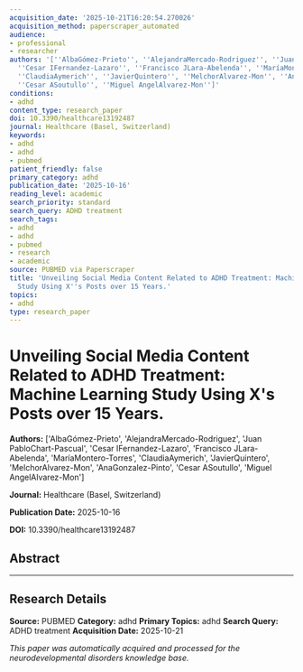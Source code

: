 ```yaml
---
acquisition_date: '2025-10-21T16:20:54.270026'
acquisition_method: paperscraper_automated
audience:
- professional
- researcher
authors: '[''AlbaGómez-Prieto'', ''AlejandraMercado-Rodriguez'', ''Juan PabloChart-Pascual'',
  ''Cesar IFernandez-Lazaro'', ''Francisco JLara-Abelenda'', ''MaríaMontero-Torres'',
  ''ClaudiaAymerich'', ''JavierQuintero'', ''MelchorAlvarez-Mon'', ''AnaGonzalez-Pinto'',
  ''Cesar ASoutullo'', ''Miguel AngelAlvarez-Mon'']'
conditions:
- adhd
content_type: research_paper
doi: 10.3390/healthcare13192487
journal: Healthcare (Basel, Switzerland)
keywords:
- adhd
- adhd
- pubmed
patient_friendly: false
primary_category: adhd
publication_date: '2025-10-16'
reading_level: academic
search_priority: standard
search_query: ADHD treatment
search_tags:
- adhd
- adhd
- pubmed
- research
- academic
source: PUBMED via Paperscraper
title: 'Unveiling Social Media Content Related to ADHD Treatment: Machine Learning
  Study Using X''s Posts over 15 Years.'
topics:
- adhd
type: research_paper
---
```


# Unveiling Social Media Content Related to ADHD Treatment: Machine Learning Study Using X's Posts over 15 Years.

**Authors:** ['AlbaGómez-Prieto', 'AlejandraMercado-Rodriguez', 'Juan PabloChart-Pascual', 'Cesar IFernandez-Lazaro', 'Francisco JLara-Abelenda', 'MaríaMontero-Torres', 'ClaudiaAymerich', 'JavierQuintero', 'MelchorAlvarez-Mon', 'AnaGonzalez-Pinto', 'Cesar ASoutullo', 'Miguel AngelAlvarez-Mon']

**Journal:** Healthcare (Basel, Switzerland)

**Publication Date:** 2025-10-16

**DOI:** 10.3390/healthcare13192487

## Abstract



---

## Research Details

**Source:** PUBMED
**Category:** adhd
**Primary Topics:** adhd
**Search Query:** ADHD treatment
**Acquisition Date:** 2025-10-21

*This paper was automatically acquired and processed for the neurodevelopmental disorders knowledge base.*
